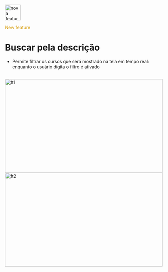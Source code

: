 
<div style="display: inline_block"><br>
  <img align="center" height="50px" width="50px" src="/img/new.png" alt="nova feature"/> <p style="color: goldenrod;">New feature</p>
 </div> 
 
 # Buscar pela descrição 
 
 - Permite filtrar os cursos que será mostrado na tela em tempo real: enquanto o usuário digita o filtro é ativado

 <div style="display: inline_block"><br>
  <img align="center" height="300px" width="100%" src="/img/buscar.png" alt="ft1"/>  
  <img align="center" height="300px" width="100%" src="/img/buscar2.png" alt="ft2"/>  

 </div> 
 
